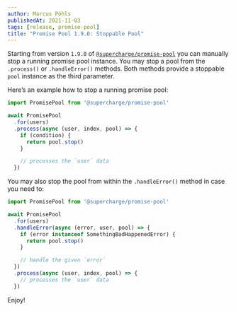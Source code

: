 ```yaml
---
author: Marcus Pöhls
publishedAt: 2021-11-03
tags: [release, promise-pool]
title: "Promise Pool 1.9.0: Stoppable Pool"
---
```


Starting from version `1.9.0` of [`@supercharge/promise-pool`](https://github.com/supercharge/promise-pool) you can manually stop a running promise pool instance. You may stop a pool from the `.process()` or `.handleError()` methods. Both methods provide a stoppable `pool` instance as the third parameter.

Here’s an example how to stop a running promise pool:

```js
import PromisePool from '@supercharge/promise-pool'

await PromisePool
  .for(users)
  .process(async (user, index, pool) => {
    if (condition) {
      return pool.stop()
    }

    // processes the `user` data
  })
```

You may also stop the pool from within the `.handleError()` method in case you need to:

```js
import PromisePool from '@supercharge/promise-pool'

await PromisePool
  .for(users)
  .handleError(async (error, user, pool) => {
    if (error instanceof SomethingBadHappenedError) {
      return pool.stop()
    }

    // handle the given `error`
  })
  .process(async (user, index, pool) => {
    // processes the `user` data
  })
```

Enjoy!
